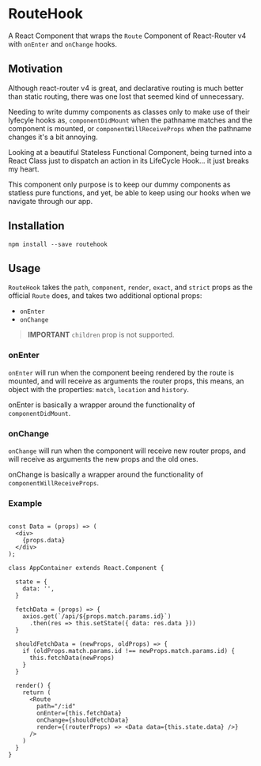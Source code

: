 # RouteHook

A  React Component that wraps the `Route` Component of React-Router v4 with `onEnter` and `onChange` hooks.

## Motivation

Although react-router v4 is great, and declarative routing is much better than static routing, there was one lost that seemed kind of unnecessary.

Needing to write dummy components as classes only to make use of their lyfecyle hooks as, `componentDidMount` when the pathname matches and the component is mounted, or `componentWillReceiveProps` when the pathname changes it's a bit annoying.

Looking at a beautiful Stateless Functional Component, being turned into a React Class just to dispatch an action in its LifeCycle Hook... it just breaks my heart.

This component only purpose is to keep our dummy components as statless pure functions, and yet, be able to keep using our hooks when we navigate through our app.


## Installation

```
npm install --save routehook
```

## Usage

`RouteHook` takes the `path`, `component`, `render`, `exact`, and `strict` props as the official `Route` does, and takes two additional optional props:

- `onEnter`
- `onChange`

> **IMPORTANT** `children` prop is not supported.

### onEnter

`onEnter` will run when the component beeing rendered by the route is mounted, and will receive as arguments the router props, this means, an object with the properties: `match`, `location` and `history`.

onEnter is basically a wrapper around the functionality of `componentDidMount`.

### onChange

`onChange` will run when the component will receive new router props, and will receive as arguments the new props and the old ones. 

onChange is basically a wrapper around the functionality of `componentWillReceiveProps`.

### Example


```JSX

const Data = (props) => (
  <div>
    {props.data}
  </div>
);

class AppContainer extends React.Component {

  state = {
    data: '',
  }

  fetchData = (props) => {
    axios.get(`/api/${props.match.params.id}`)
      .then(res => this.setState({ data: res.data }))
  }

  shouldFetchData = (newProps, oldProps) => {
    if (oldProps.match.params.id !== newProps.match.params.id) {
      this.fetchData(newProps)
    }
  }

  render() {
    return (
      <Route 
        path="/:id"
        onEnter={this.fetchData}
        onChange={shouldFetchData}
        render={(routerProps) => <Data data={this.state.data} />}
      />
    )
  }
} 

```
